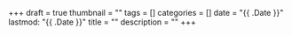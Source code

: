 +++
draft = true
thumbnail = ""
tags = []
categories = []
date = "{{ .Date }}"
lastmod: "{{ .Date }}"
title = ""
description = ""
+++
